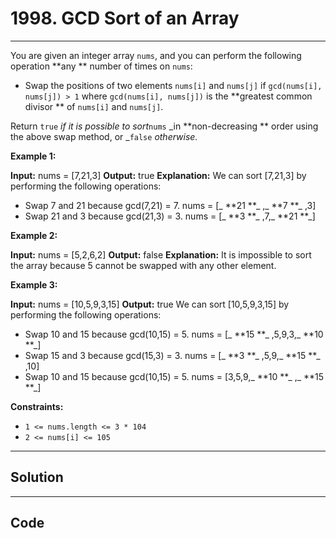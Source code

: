 # 1998. GCD Sort of an Array

---

You are given an integer array `nums`, and you can perform the following operation **any ** number of times on `nums`:

  * Swap the positions of two elements `nums[i]` and `nums[j]` if `gcd(nums[i], nums[j]) > 1` where `gcd(nums[i], nums[j])` is the **greatest common divisor ** of `nums[i]` and `nums[j]`.



Return `true` _if it is possible to sort_`nums` _in **non-decreasing ** order using the above swap method, or _`false` _otherwise._

 

**Example 1:**


**Input:** nums = [7,21,3]
**Output:** true
**Explanation:** We can sort [7,21,3] by performing the following operations:
- Swap 7 and 21 because gcd(7,21) = 7. nums = [_ **21 **_ ,_ **7 **_ ,3]
- Swap 21 and 3 because gcd(21,3) = 3. nums = [_ **3 **_ ,7,_ **21 **_]


**Example 2:**


**Input:** nums = [5,2,6,2]
**Output:** false
**Explanation:** It is impossible to sort the array because 5 cannot be swapped with any other element.


**Example 3:**


**Input:** nums = [10,5,9,3,15]
**Output:** true
We can sort [10,5,9,3,15] by performing the following operations:
- Swap 10 and 15 because gcd(10,15) = 5. nums = [_ **15 **_ ,5,9,3,_ **10 **_]
- Swap 15 and 3 because gcd(15,3) = 3. nums = [_ **3 **_ ,5,9,_ **15 **_ ,10]
- Swap 10 and 15 because gcd(10,15) = 5. nums = [3,5,9,_ **10 **_ ,_ **15 **_]


 

**Constraints:**

  * `1 <= nums.length <= 3 * 104`
  * `2 <= nums[i] <= 105`

---

## Solution



---

## Code
```python


```